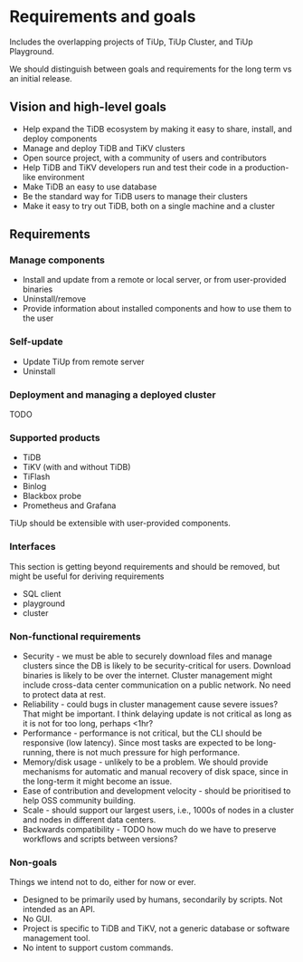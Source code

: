 # Requirements and goals

Includes the overlapping projects of TiUp, TiUp Cluster, and TiUp Playground.

We should distinguish between goals and requirements for the long term vs an initial release.

## Vision and high-level goals

* Help expand the TiDB ecosystem by making it easy to share, install, and deploy components
* Manage and deploy TiDB and TiKV clusters
* Open source project, with a community of users and contributors
* Help TiDB and TiKV developers run and test their code in a production-like environment
* Make TiDB an easy to use database
* Be the standard way for TiDB users to manage their clusters
* Make it easy to try out TiDB, both on a single machine and a cluster

## Requirements

### Manage components

* Install and update from a remote or local server, or from user-provided binaries
* Uninstall/remove
* Provide information about installed components and how to use them to the user

### Self-update

* Update TiUp from remote server
* Uninstall

### Deployment and managing a deployed cluster

TODO

### Supported products

* TiDB
* TiKV (with and without TiDB)
* TiFlash
* Binlog
* Blackbox probe
* Prometheus and Grafana

TiUp should be extensible with user-provided components.

### Interfaces

This section is getting beyond requirements and should be removed, but might be useful for deriving requirements

* SQL client
* playground
* cluster

### Non-functional requirements

* Security - we must be able to securely download files and manage clusters since the DB is likely to be security-critical for users. Download binaries is likely to be over the internet. Cluster management might include cross-data center communication on a public network. No need to protect data at rest.
* Reliability - could bugs in cluster management cause severe issues? That might be important. I think delaying update is not critical as long as it is not for too long, perhaps <1hr?
* Performance - performance is not critical, but the CLI should be responsive (low latency). Since most tasks are expected to be long-running, there is not much pressure for high performance.
* Memory/disk usage - unlikely to be a problem. We should provide mechanisms for automatic and manual recovery of disk space, since in the long-term it might become an issue.
* Ease of contribution and development velocity - should be prioritised to help OSS community building. 
* Scale - should support our largest users, i.e., 1000s of nodes in a cluster and nodes in different data centers.
* Backwards compatibility - TODO how much do we have to preserve workflows and scripts between versions?

### Non-goals

Things we intend not to do, either for now or ever.

* Designed to be primarily used by humans, secondarily by scripts. Not intended as an API.
* No GUI.
* Project is specific to TiDB and TiKV, not a generic database or software management tool.
* No intent to support custom commands.
